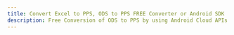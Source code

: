 ---title: Convert Excel to PPS, ODS to PPS FREE Converter or Android SDKdescription: Free Conversion of ODS to PPS by using Android Cloud APIs & SDKs. Also Create, Edit & Render Microsoft Excel, CSV and SpreadsheetML worksheets or spreadsheet in the Cloud.---